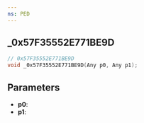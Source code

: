 ```yaml
---
ns: PED
---
```

## _0x57F35552E771BE9D

```c
// 0x57F35552E771BE9D
void _0x57F35552E771BE9D(Any p0, Any p1);
```

## Parameters
* **p0**:
* **p1**:
